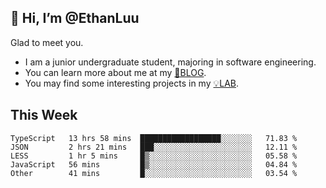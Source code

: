## 👋 Hi, I’m @EthanLuu

Glad to meet you.

- I am a junior undergraduate student, majoring in software engineering.
- You can learn more about me at my [📝BLOG](https://blog.ethanloo.cn).
- You may find some interesting projects in my [💡LAB](https://lab.ethanloo.cn).

## This Week
<!--START_SECTION:waka-->
```text
TypeScript   13 hrs 58 mins  ██████████████████░░░░░░░   71.83 % 
JSON         2 hrs 21 mins   ███░░░░░░░░░░░░░░░░░░░░░░   12.11 % 
LESS         1 hr 5 mins     █▒░░░░░░░░░░░░░░░░░░░░░░░   05.58 % 
JavaScript   56 mins         █▒░░░░░░░░░░░░░░░░░░░░░░░   04.84 % 
Other        41 mins         █░░░░░░░░░░░░░░░░░░░░░░░░   03.54 % 
```
<!--END_SECTION:waka-->
